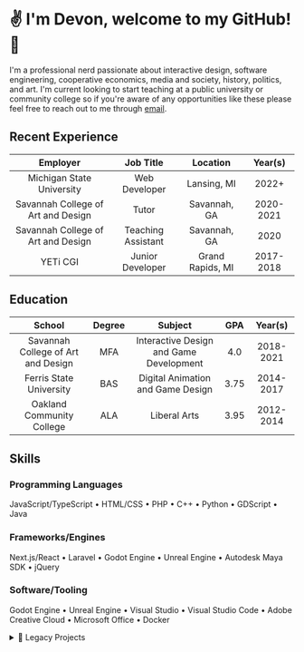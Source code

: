 # ✌️ I'm Devon, welcome to my GitHub! 🐙

I'm a professional nerd passionate about interactive design, software engineering, cooperative economics, media and society, history, politics, and art. I'm current looking to start teaching at a public university or community college so if you're aware of any opportunities like these please feel free to reach out to me through [email](mailto:devon@buddydude.dev).

## Recent Experience

|              Employer              |      Job Title     |     Location     |  Year(s)  |
|:----------------------------------:|:------------------:|:----------------:|:---------:|
|      Michigan State University     |    Web Developer   |    Lansing, MI   |   2022+   |
| Savannah College of Art and Design |        Tutor       |   Savannah, GA   | 2020-2021 |
| Savannah College of Art and Design | Teaching Assistant |   Savannah, GA   |    2020   |
|              YETi CGI              |  Junior Developer  | Grand Rapids, MI | 2017-2018 |

## Education

|               School               | Degree |                 Subject                 |  GPA |  Year(s)  |
|:----------------------------------:|:------:|:---------------------------------------:|:----:|:---------:|
| Savannah College of Art and Design |   MFA  | Interactive Design and Game Development |  4.0 | 2018-2021 |
|       Ferris State University      |   BAS  |    Digital Animation and Game Design    | 3.75 | 2014-2017 |
|      Oakland Community College     |   ALA  |               Liberal Arts              | 3.95 | 2012-2014 |

## Skills

### Programming Languages

JavaScript/TypeScript • HTML/CSS • PHP • C++ • Python • GDScript • Java

### Frameworks/Engines

Next.js/React • Laravel • Godot Engine • Unreal Engine • Autodesk Maya SDK • jQuery

### Software/Tooling

Godot Engine • Unreal Engine • Visual Studio • Visual Studio Code • Adobe Creative Cloud • Microsoft Office • Docker

<details><summary> 📁 Legacy Projects </summary>  
  
|               Project               |      Category     |     Languages/Tools    |     Position     |              Location              |           Timeline           |
|:-----------------------------------:|:-----------------:|:----------------------:|:----------------:|:----------------------------------:|:----------------------------:|
| [Cooperative Game Development Models](https://ecollections.scad.edu/iii/cpro/DigitalItemPdfViewerPage.external?id=9750966231145194&itemId=1005567&lang=eng&file=%2Fiii%2Fcpro%2Fapp%3Fid%3D9750966231145194%26itemId%3D1005567%26lang%3Deng%26nopassword%3Dtrue%26service%3Dblob%26suite%3Ddef#locale=eng&gridView=true) | 📝 Writing         | 🖺 LaTeX                | Graduate Student | Savannah College of Art and Design | September 2020 - May 2021    |
| [Of Chickens and Dragons](https://github.com/DeDu-OS/OfChickensAndDragons)             | 🎮 Game            | 👾 Unreal Engine        | Graduate Student | Savannah College of Art and Design | October 2020 - November 2020 |
| [Whiskey on the Rocks](https://github.com/DeDu-OS/WhiskeyOnTheRocks)                | 🔧 Plugin          | 🐍 Python, ➕ C++        | Graduate Student | Savannah College of Art and Design | April 2020 - May 2020        |
| [Drop Radio](https://github.com/DeDu-OS/DropRadio)                          | 🌐 Website         | 🖌️ p5.js                | Graduate Student | Savannah College of Art and Design | March 2020 - May 2020        |
| [Scroll](https://github.com/DeDu-OS/Scroll)               | 🎨 Design, 🖥️ Hardware | ☁️ Adobe Creative Cloud | Graduate Student | Savannah College of Art and Design | September 2019 - November 2019 |
| [Cashflow Classic](https://www.richdad.com/products/cashflow-classic)                    | 🎮 Game, 🌐 Website | 🖼️ CreateJS, 🔥 Firebase | Junior Developer | YETi CGI                           | November 2017 - March 2018   |

</details>
